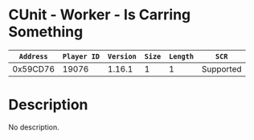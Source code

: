 # CUnit - Worker - Is Carring Something

| `Address` | `Player ID` | `Version` | `Size` | `Length` | `SCR` |
| ---------- | ----------- | --------- | ------ | -------- | ---- |
| 0x59CD76 | 19076 | 1.16.1 | 1 | 1 | Supported |

# Description

No description.
